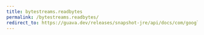 ```yaml
---
title: bytestreams.readbytes
permalink: /bytestreams.readbytes/
redirect_to: https://guava.dev/releases/snapshot-jre/api/docs/com/google/common/io/ByteStreams.html#readBytes-java.io.InputStream-com.google.common.io.ByteProcessor-
---
```

